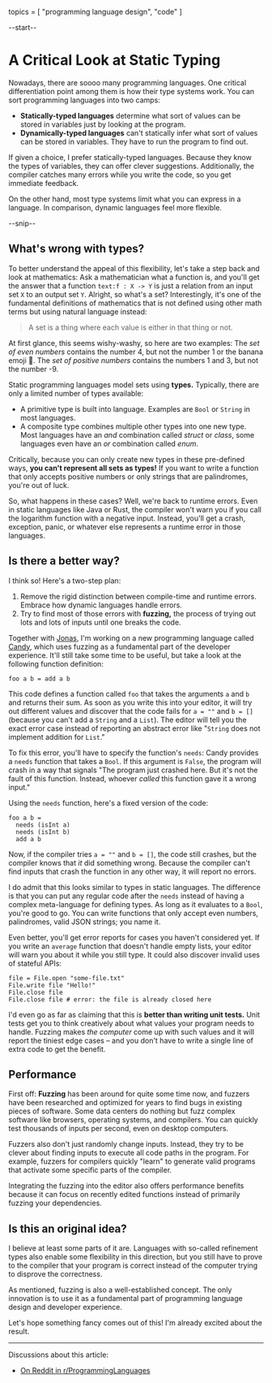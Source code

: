 topics = [ "programming language design", "code" ]

--start--

# A Critical Look at Static Typing

Nowadays, there are soooo many programming languages.
One critical differentiation point among them is how their type systems work.
You can sort programming languages into two camps:

- **Statically-typed languages** determine what sort of values can be stored in variables just by looking at the program.
- **Dynamically-typed languages** can't statically infer what sort of values can be stored in variables. They have to run the program to find out.

If given a choice, I prefer statically-typed languages. Because they know the types of variables, they can offer clever suggestions. Additionally, the compiler catches many errors while you write the code, so you get immediate feedback.

On the other hand, most type systems limit what you can express in a language.
In comparison, dynamic languages feel more flexible.

--snip--

## What's wrong with types?

To better understand the appeal of this flexibility, let's take a step back and look at mathematics:
Ask a mathematician what a function is, and you'll get the answer that a function `text:f : X -> Y` is just a relation from an input set `X` to an output set `Y`.
Alright, so what's a set? Interestingly, it's one of the fundamental definitions of mathematics that is not defined using other math terms but using natural language instead:

> A set is a thing where each value is either in that thing or not.

At first glance, this seems wishy-washy, so here are two examples:
The *set of even numbers* contains the number 4, but not the number 1 or the banana emoji 🍌.
The *set of positive numbers* contains the numbers 1 and 3, but not the number -9.

Static programming languages model sets using **types.** Typically, there are only a limited number of types available:

* A primitive type is built into language. Examples are `Bool` or `String` in most languages.
* A composite type combines multiple other types into one new type. Most languages have an *and* combination called *struct* or *class*, some languages even have an *or* combination called *enum*.

Critically, because you can only create new types in these pre-defined ways, **you can't represent all sets as types!** If you want to write a function that only accepts positive numbers or only strings that are palindromes, you're out of luck.

So, what happens in these cases? Well, we're back to runtime errors. Even in static languages like Java or Rust, the compiler won't warn you if you call the logarithm function with a negative input. Instead, you'll get a crash, exception, panic, or whatever else represents a runtime error in those languages.

## Is there a better way?

I think so! Here's a two-step plan:

1. Remove the rigid distinction between compile-time and runtime errors. Embrace how dynamic languages handle errors.
2. Try to find most of those errors with **fuzzing,** the process of trying out lots and lots of inputs until one breaks the code.

Together with [Jonas](https://wanke.dev), I'm working on a new programming language called [Candy](https://github.com/candy-lang/candy), which uses fuzzing as a fundamental part of the developer experience. It'll still take some time to be useful, but take a look at the following function definition:

```candy
foo a b = add a b
```

This code defines a function called `foo` that takes the arguments `a` and `b` and returns their sum.
As soon as you write this into your editor, it will try out different values and discover that the code fails for `a = ""` and `b = []` (because you can't add a `String` and a `List`). The editor will tell you the exact error case instead of reporting an abstract error like "`String` does not implement addition for `List`."

To fix this error, you'll have to specify the function's `needs`: Candy provides a `needs` function that takes a `Bool`. If this argument is `False`, the program will crash in a way that signals "The program just crashed here. But it's not the fault of this function. Instead, whoever *called* this function gave it a wrong input."


Using the `needs` function, here's a fixed version of the code:

```candy
foo a b =
  needs (isInt a)
  needs (isInt b)
  add a b
```

Now, if the compiler tries `a = ""` and `b = []`, the code still crashes, but the compiler knows that *it* did something wrong. Because the compiler can't find inputs that crash the function in any other way, it will report no errors.

I do admit that this looks similar to types in static languages. The difference is that you can put any regular code after the `needs` instead of having a complex meta-language for defining types. As long as it evaluates to a `Bool`, you're good to go.
You can write functions that only accept even numbers, palindromes, valid JSON strings; you name it.

Even better, you'll get error reports for cases you haven't considered yet. If you write an `average` function that doesn't handle empty lists, your editor will warn you about it while you still type.
It could also discover invalid uses of stateful APIs:

```candy
file = File.open "some-file.txt"
File.write file "Hello!"
File.close file
File.close file # error: the file is already closed here
```

I'd even go as far as claiming that this is **better than writing unit tests.**
Unit tests get you to think creatively about what values your program needs to handle.
Fuzzing makes *the computer* come up with such values and it will report the tiniest edge cases – and you don't have to write a single line of extra code to get the benefit.

## Performance

First off: **Fuzzing** has been around for quite some time now, and fuzzers have been researched and optimized for years to find bugs in existing pieces of software. Some data centers do nothing but fuzz complex software like browsers, operating systems, and compilers. You can quickly test thousands of inputs per second, even on desktop computers.

Fuzzers also don't just randomly change inputs. Instead, they try to be clever about finding inputs to execute all code paths in the program. For example, fuzzers for compilers quickly "learn" to generate valid programs that activate some specific parts of the compiler.

Integrating the fuzzing into the editor also offers performance benefits because it can focus on recently edited functions instead of primarily fuzzing your dependencies.

## Is this an original idea?

I believe at least some parts of it are.
Languages with so-called refinement types also enable some flexibility in this direction, but you still have to prove to the compiler that your program is correct instead of the computer trying to disprove the correctness.

As mentioned, fuzzing is also a well-established concept.
The only innovation is to use it as a fundamental part of programming language design and developer experience.

Let's hope something fancy comes out of this!
I'm already excited about the result.

---

Discussions about this article:

- [On Reddit in r/ProgrammingLanguages](https://www.reddit.com/r/ProgrammingLanguages/comments/swglii/using_fuzzing_as_a_replacement_for_static_typing)
